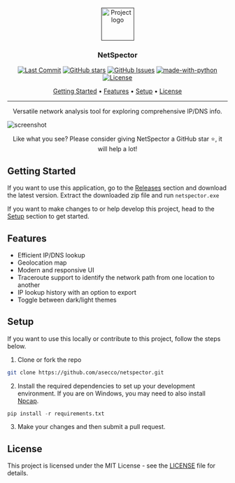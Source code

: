 <p align="center">
  <a href="" rel="noopener">
 <img width=75px height=75px src="https://github.com/asecco/netspector/assets/40510223/f2c8e2a4-c90f-4ce4-9dc3-5a8c4c1dc4cd" alt="Project logo"></a>
</p>

<h3 align="center">NetSpector</h3>

<div align="center">

  [![Last Commit](https://img.shields.io/github/last-commit/asecco/netspector)](https://github.com/asecco/netspector)
  [![GitHub stars](https://img.shields.io/github/stars/asecco/netspector)](https://github.com/asecco/netspector/stargazers)
  [![GitHub Issues](https://img.shields.io/github/issues/asecco/netspector.svg)](https://github.com/asecco/netspector/issues)
  [![made-with-python](https://img.shields.io/badge/Made%20with-Python-1f425f.svg)](https://www.python.org)
  [![License](https://img.shields.io/badge/license-MIT-blue.svg)](/LICENSE)

</div>

<p align="center">
  <a href="#getting-started">Getting Started</a> •
  <a href="#features">Features</a> •
  <a href="#setup">Setup</a> •
  <a href="#license">License</a>
</p>

---

<p align="center"> Versatile network analysis tool for exploring comprehensive IP/DNS info.
    <br> 
</p>

![screenshot](https://github.com/asecco/netspector/assets/40510223/32a2885b-5a23-4a76-be82-75f785b3c212)

<p align="center">Like what you see? Please consider giving NetSpector a GitHub star ⭐, it will help a lot!</p>

## Getting Started
If you want to use this application, go to the [Releases](https://github.com/asecco/netspector/releases) section and download the latest version. Extract the downloaded zip file and run ```netspector.exe```

If you want to make changes to or help develop this project, head to the [Setup](#setup) section to get started.

## Features
- Efficient IP/DNS lookup
- Geolocation map
- Modern and responsive UI
- Traceroute support to identify the network path from one location to another
- IP lookup history with an option to export
- Toggle between dark/light themes

## Setup
If you want to use this locally or contribute to this project, follow the steps below.

1. Clone or fork the repo
```sh
git clone https://github.com/asecco/netspector.git
```

2. Install the required dependencies to set up your development environment. If you are on Windows, you may need to also install [Npcap](https://npcap.com/#download).
```py
pip install -r requirements.txt
```

3. Make your changes and then submit a pull request.

## License
This project is licensed under the MIT License - see the [LICENSE](LICENSE) file for details.
